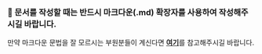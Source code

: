 ### 📌 문서를 작성할 때는 반드시 마크다운(.md) 확장자를 사용하여 작성해주시길 바랍니다.
만약 마크다운 문법을 잘 모르시는 부원분들이 계신다면 <strong>[여기](https://gist.github.com/ihoneymon/652be052a0727ad59601 "마크다운 문법 정리")</strong>를 참고해주시길 바랍니다.  

